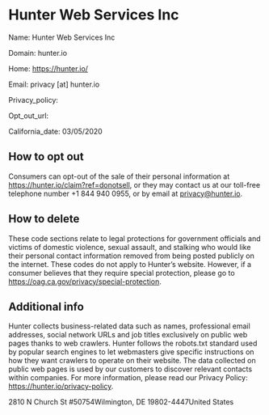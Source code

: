 
# Hunter Web Services Inc

Name: Hunter Web Services Inc

Domain: hunter.io

Home: https://hunter.io/

Email: privacy [at] hunter.io

Privacy_policy: 

Opt_out_url: 

California_date: 03/05/2020



## How to opt out

Consumers can opt-out of the sale of their personal information at https://hunter.io/claim?ref=donotsell, or they may contact us at our toll-free telephone number +1 844 940 0955, or by email at privacy@hunter.io.

## How to delete

These code sections relate to legal protections for government officials and victims of domestic violence, sexual assault, and stalking who would like their personal contact information removed from being posted publicly on the internet. These codes do not apply to Hunter’s website. However, if a consumer believes that they require special protection, please go to https://oag.ca.gov/privacy/special-protection.

## Additional info

Hunter collects business-related data such as names, professional email addresses, social network URLs and job titles exclusively on public web pages thanks to web crawlers. Hunter follows the robots.txt standard used by popular search engines to let webmasters give specific instructions on how they want crawlers to operate on their website. The data collected on public web pages is used by our customers to discover relevant contacts within companies. For more information, please read our Privacy Policy: https://hunter.io/privacy-policy.

2810 N Church St #50754Wilmington, DE 19802-4447United States

